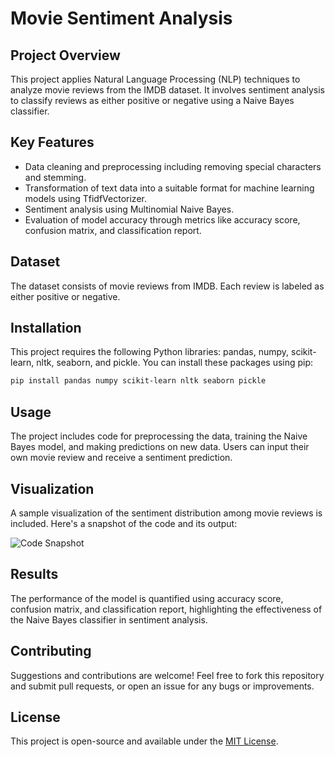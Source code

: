 # Movie Sentiment Analysis

## Project Overview
This project applies Natural Language Processing (NLP) techniques to analyze movie reviews from the IMDB dataset. It involves sentiment analysis to classify reviews as either positive or negative using a Naive Bayes classifier.

## Key Features
- Data cleaning and preprocessing including removing special characters and stemming.
- Transformation of text data into a suitable format for machine learning models using TfidfVectorizer.
- Sentiment analysis using Multinomial Naive Bayes.
- Evaluation of model accuracy through metrics like accuracy score, confusion matrix, and classification report.

## Dataset
The dataset consists of movie reviews from IMDB. Each review is labeled as either positive or negative.

## Installation
This project requires the following Python libraries: pandas, numpy, scikit-learn, nltk, seaborn, and pickle. You can install these packages using pip:

```bash
pip install pandas numpy scikit-learn nltk seaborn pickle
```

## Usage
The project includes code for preprocessing the data, training the Naive Bayes model, and making predictions on new data. Users can input their own movie review and receive a sentiment prediction.

## Visualization
A sample visualization of the sentiment distribution among movie reviews is included. Here's a snapshot of the code and its output:

![Code Snapshot](path-to-your-code-image)

## Results
The performance of the model is quantified using accuracy score, confusion matrix, and classification report, highlighting the effectiveness of the Naive Bayes classifier in sentiment analysis.

## Contributing
Suggestions and contributions are welcome! Feel free to fork this repository and submit pull requests, or open an issue for any bugs or improvements.

## License
This project is open-source and available under the [MIT License](LICENSE.md).
